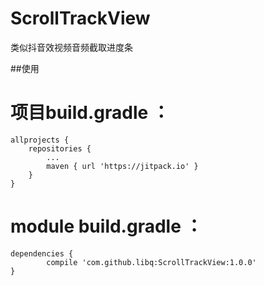 # ScrollTrackView
类似抖音效视频音频截取进度条




##使用
# 项目build.gradle ：
    allprojects {
		repositories {
			...
			maven { url 'https://jitpack.io' }
		}
	}
# module build.gradle ：
    dependencies {
	        compile 'com.github.libq:ScrollTrackView:1.0.0'
	}
  

